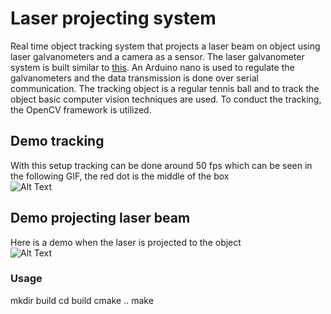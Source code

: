 # Laser projecting system
Real time object tracking system that projects a laser beam on object using laser galvanometers and a camera as a sensor. The laser galvanometer system is built similar to [this](https://www.instructables.com/id/Arduino-Laser-Show-With-Real-Galvos/). An Arduino nano is used to regulate the galvanometers and the data transmission is done over serial communication. The tracking object is a regular tennis ball and to track the object basic computer vision techniques are used. To conduct the tracking, the OpenCV framework is utilized.  

## Demo tracking
With this setup tracking can be done around 50 fps which can be seen in the following GIF, the red dot is the middle of the box
<br />
![Alt Text](https://media.giphy.com/media/kE34Vx0m7oQGILEsQp/giphy.gif)

## Demo projecting laser beam
Here is a demo when the laser is projected to the object
<br />
![Alt Text](https://media.giphy.com/media/dZWVwc7VbaYacBtd18/giphy.gif)

### Usage
mkdir build
cd build
cmake ..
make
